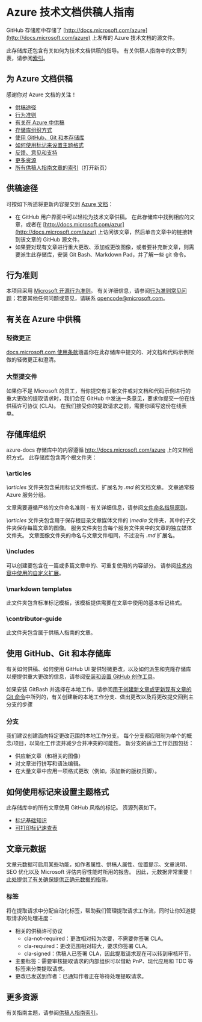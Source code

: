 # <a name="azure-technical-documentation-contributor-guide"></a>Azure 技术文档供稿人指南
GitHub 存储库中存储了 [http://docs.microsoft.com/azure](http://docs.microsoft.com/azure) 上发布的 Azure 技术文档的源文件。

此存储库还包含有关如何为技术文档供稿的指导。 有关供稿人指南中的文章列表，请参阅[索引](contributor-guide/contributor-guide-index.md)。

## <a name="contribute-to-azure-documentation"></a>为 Azure 文档供稿
感谢你对 Azure 文档的关注！

* [供稿途径](#ways-to-contribute)
* [行为准则](#code-of-conduct)
* [有关在 Azure 中供稿](#about-your-contributions-to-azure-content)
* [存储库组织方式](#repository-organization)
* [使用 GitHub、Git 和本存储库](#use-github-git-and-this-repository)
* [如何使用标记来设置主题格式](#how-to-use-markdown-to-format-your-topic)
* [反馈、意见和支持](./contributor-guide/feedback-and-comments.md)
* [更多资源](#more-resources)
* [所有供稿人指南文章的索引](contributor-guide/contributor-guide-index.md)（打开新页）

## <a name="ways-to-contribute"></a>供稿途径
可按如下所述将更新内容提交到 [Azure 文档](http://docs.microsoft.com/azure)：

* 在 GitHub 用户界面中可以轻松为技术文章供稿。 在此存储库中找到相应的文章，或者在 [http://docs.microsoft.com/azur](http://docs.microsoft.com/azur) 上访问该文章，然后单击文章中的链接转到该文章的 GitHub 源文件。
* 如果要对现有文章进行重大更改、添加或更改图像，或者要补充新文章，则需要派生此存储库，安装 Git Bash、Markdown Pad，并了解一些 git 命令。

## <a name="code-of-conduct"></a>行为准则
本项目采用 [Microsoft 开源行为准则](https://opensource.microsoft.com/codeofconduct/)。 有关详细信息，请参阅[行为准则常见问题](https://opensource.microsoft.com/codeofconduct/faq/)；若要其他任何问题或意见，请联系 [opencode@microsoft.com](mailto:opencode@microsoft.com)。

## <a name="about-your-contributions-to-azure-content"></a>有关在 Azure 中供稿
### <a name="minor-corrections"></a>轻微更正
[docs.microsoft.com 使用条款](/enterprise-mobility-security/termsofuse)涵盖你在此存储库中提交的、对文档和代码示例所做的轻微更正和澄清。

### <a name="larger-submissions"></a>大型提交件
如果你不是 Microsoft 的员工，当你提交有关新文件或对文档和代码示例进行的重大更改的提取请求时，我们会在 GitHub 中发送一条意见，要求你提交一份在线供稿许可协议 (CLA)。 在我们接受你的提取请求之前，需要你填写这份在线表单。

## <a name="repository-organization"></a>存储库组织
azure-docs 存储库中的内容遵循 http://docs.microsoft.com/azure 上的文档组织方式。 此存储库包含两个根文件夹：

### <a name="articles"></a>\articles
*\articles* 文件夹包含采用标记文件格式、扩展名为 *.md* 的文档文章。 文章通常按 Azure 服务分组。 

文章需要遵循严格的文件命名准则 - 有关详细信息，请参阅[文件命名指导原则](contributor-guide/file-names-and-locations.md)。

*\articles* 文件夹包含用于保存根目录文章媒体文件的 *\media* 文件夹，其中的子文件夹保存每篇文章的图像。  服务文件夹包含每个服务文件夹中的文章的独立媒体文件夹。 文章图像文件夹的命名与文章文件相同，不过没有 *.md* 扩展名。

### <a name="includes"></a>\includes
可以创建要包含在一篇或多篇文章中的、可重复使用的内容部分。 请参阅[技术内容中使用的自定义扩展](contributor-guide/custom-markdown-extensions.md)。

### <a name="markdown-templates"></a>\markdown templates
此文件夹包含标准标记模板，该模板提供需要在文章中使用的基本标记格式。

### <a name="contributorguide"></a>\contributor-guide
此文件夹包含属于供稿人指南的文章。  

## <a name="use-github-git-and-this-repository"></a>使用 GitHub、Git 和本存储库
有关如何供稿、如何使用 GitHub UI 提供轻微更改，以及如何派生和克隆存储库以便提供重大更改的信息，请参阅[安装和设置 GitHub 创作工具](contributor-guide/tools-and-setup.md)。

如果安装 GitBash 并选择在本地工作，请参阅[用于创建新文章或更新现有文章的 Git 命令](contributor-guide/git-commands-for-master.md)中所列的，有关创建新的本地工作分支、做出更改以及将更改提交回到主分支的步骤

### <a name="branches"></a>分支
我们建议创建面向特定更改范围的本地工作分支。 每个分支都应限制为单个的概念/项目，以简化工作流并减少合并冲突的可能性。  新分支的适当工作范围包括：

* 供应新文章（和相关的图像）
* 对文章进行拼写和语法编辑。
* 在大量文章中应用一项格式更改（例如，添加新的版权页脚）。

## <a name="how-to-use-markdown-to-format-your-topic"></a>如何使用标记来设置主题格式
此存储库中的所有文章使用 GitHub 风格的标记。  资源列表如下。

* [标记基础知识](https://help.github.com/articles/markdown-basics/)
* [可打印标记速查表](./contributor-guide/media/documents/markdown-cheatsheet.pdf?raw=true)

## <a name="article-metadata"></a>文章元数据
文章元数据可启用某些功能，如作者属性、供稿人属性、位置提示、文章说明、SEO 优化以及 Microsoft 评估内容性能时所用的报告。 因此，元数据非常重要！ [此处提供了有关确保提供正确元数据的指导](contributor-guide/article-metadata.md)。

### <a name="labels"></a>标签
将在提取请求中分配自动化标签，帮助我们管理提取请求工作流，同时让你知道提取请求的处理进度：

* 相关的供稿许可协议
  * cla-not-required：更改相对较为次要，不需要你签署 CLA。
  * cla-required：更改范围相对较大，要求你签署 CLA。
  * cla-signed：供稿人已签署 CLA，因此提取请求现在可以转到审核环节。
* 主要标签：需要审核提取请求的内部组织可以借助 PnP、现代应用和 TDC 等标签来分类提取请求。
* 更改已发送到作者：已通知作者正在等待处理提取请求。

## <a name="more-resources"></a>更多资源
有关指南主题，请参阅[供稿人指南索引](contributor-guide/contributor-guide-index.md)。



<!--HONumber=Nov16_HO3-->



